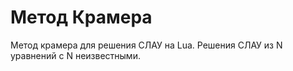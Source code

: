# Метод Крамера #
Метод крамера для решения СЛАУ на Lua.
Решения СЛАУ из N уравнений с  N неизвестными.
